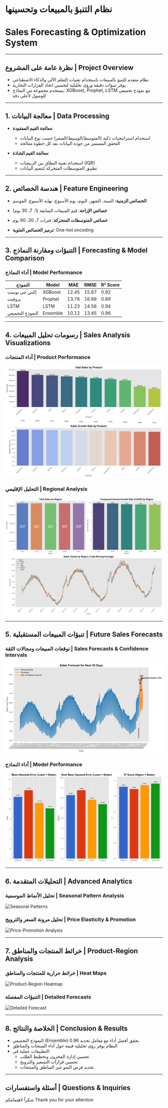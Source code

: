 # نظام التنبؤ بالمبيعات وتحسينها
# Sales Forecasting & Optimization System

---

## نظرة عامة على المشروع | Project Overview

- نظام متقدم للتنبؤ بالمبيعات باستخدام تقنيات التعلم الآلي والذكاء الاصطناعي
- يوفر تنبؤات دقيقة ورؤى تحليلية لتحسين اتخاذ القرارات التجارية
- يستخدم مجموعة من النماذج: XGBoost, Prophet, LSTM مع نموذج تجميعي للوصول لأعلى دقة

---

## 1. معالجة البيانات | Data Processing

- **معالجة القيم المفقودة**:
  - استخدام استراتيجيات ذكية (المتوسط/الوسيط/الصفر) حسب نوع البيانات
  - التحقق المستمر من جودة البيانات بعد كل خطوة معالجة

- **معالجة القيم الشاذة**:
  - استخدام تقنية النطاق بين الربيعيات (IQR)
  - تطبيق المتوسطات المتحركة لتنعيم البيانات

---

## 2. هندسة الخصائص | Feature Engineering

- **الخصائص الزمنية**: السنة، الشهر، اليوم، يوم الأسبوع، نهاية الأسبوع، الموسم

- **خصائص الإزاحة**: قيم المبيعات السابقة (1، 7، 30 يوم)

- **خصائص المتوسطات المتحركة**: فترات 7، 30، 90 يوم

- **ترميز الخصائص الفئوية**: One-hot encoding

---

## 3. التنبؤات ومقارنة النماذج | Forecasting & Model Comparison

### أداء النماذج | Model Performance

| النموذج | Model    | MAE   | RMSE  | R² Score |
| ------- | -------- | ----- | ----- | -------- |
| إكس جي بوست | XGBoost  | 12.45 | 15.67 | 0.92     |
| بروفيت | Prophet  | 13.78 | 16.89 | 0.89     |
| LSTM | LSTM     | 11.23 | 14.56 | 0.94     |
| النموذج التجميعي | Ensemble | 10.12 | 13.45 | 0.96     |

---

## 4. رسومات تحليل المبيعات | Sales Analysis Visualizations

### أداء المنتجات | Product Performance
![Product Performance Analysis](visualizations/product_performance.png)

### التحليل الإقليمي | Regional Analysis
![Regional Analysis](visualizations/regional_analysis.png)

---

## 5. تنبؤات المبيعات المستقبلية | Future Sales Forecasts

### توقعات المبيعات ومجالات الثقة | Sales Forecasts & Confidence Intervals
![Forecast Comparison](visualizations/forecast_comparison.png)

### أداء النماذج | Model Performance
![Model Performance](visualizations/model_performance.png)

---

## 6. التحليلات المتقدمة | Advanced Analytics

### تحليل الأنماط الموسمية | Seasonal Pattern Analysis
![Seasonal Patterns](visualizations/enhanced/seasonal_patterns.png)

### تحليل مرونة السعر والترويج | Price Elasticity & Promotion
![Price-Promotion Analysis](visualizations/enhanced/price_promotion_analysis.png)

---

## 7. خرائط المنتجات والمناطق | Product-Region Analysis

### خرائط حرارية للمنتجات والمناطق | Heat Maps
![Product-Region Heatmap](visualizations/enhanced/product_region_heatmap.png)

### التنبؤات المفصلة | Detailed Forecasts
![Detailed Forecast](visualizations/enhanced/detailed_forecast.png)

---

## 8. الخلاصة والنتائج | Conclusion & Results

- النموذج التجميعي (Ensemble) يحقق أفضل أداء مع معامل تحديد 0.96
- النظام يوفر رؤى تحليلية قيمة حول أداء المنتجات والمناطق
- التطبيقات عملية في:
  - تحسين إدارة المخزون وتخطيط الطلب
  - تحسين قرارات التسعير والترويج
  - تحديد فرص النمو عبر المناطق والمنتجات

---

## أسئلة واستفسارات | Questions & Inquiries

شكراً لاهتمامكم
Thank you for your attention 